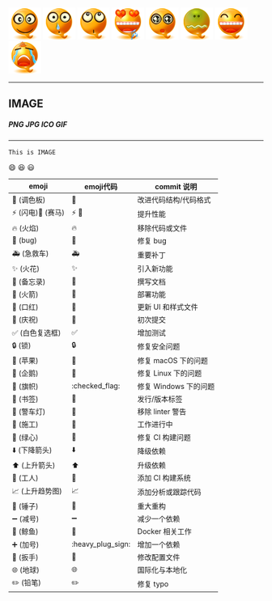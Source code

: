 ![busybox](./comma_face/comma_face_01.png)
![busybox](./comma_face/comma_face_11.png)
![busybox](./comma_face/comma_face_14.png)
![busybox](./comma_face/comma_face_05.png)
![busybox](./comma_face/comma_face_16.png)
![busybox](./comma_face/comma_face_08.png)
![busybox](./comma_face/comma_face_12.png)
![busybox](./comma_face/comma_face_13.png)
***
## IMAGE
##### PNG JPG ICO GIF
---
```shell
This is IMAGE
```
:smile: :laughing: :smiley: 

emoji|emoji代码|commit 说明
---|---|---
🎨 (调色板)|:art:|改进代码结构/代码格式
⚡️ (闪电)🐎 (赛马)|:zap: :racehorse:|提升性能
🔥 (火焰)|:fire:|移除代码或文件
🐛 (bug)|:bug:|修复 bug
🚑 (急救车)|:ambulance:|重要补丁
✨ (火花)|:sparkles:|引入新功能
📝 (备忘录)|:memo:|撰写文档
🚀 (火箭)|:rocket:|部署功能
💄 (口红)|:lipstick:|更新 UI 和样式文件
🎉 (庆祝)|:tada:|初次提交
✅ (白色复选框)|:white_check_mark:|增加测试
🔒 (锁)|:lock:|修复安全问题
🍎 (苹果)|:apple:|修复 macOS 下的问题
🐧 (企鹅)|:penguin:|修复 Linux 下的问题
🏁 (旗帜)|:checked_flag:|修复 Windows 下的问题
🔖 (书签)|:bookmark:|发行/版本标签
🚨 (警车灯)|:rotating_light:|移除 linter 警告
🚧 (施工)|:construction:|工作进行中
💚 (绿心)|:green_heart:|修复 CI 构建问题
⬇️ (下降箭头)|:arrow_down:|降级依赖
⬆️ (上升箭头)|:arrow_up:|升级依赖
👷 (工人)|:construction_worker:|添加 CI 构建系统
📈 (上升趋势图)|:chart_with_upwards_trend:|添加分析或跟踪代码
🔨 (锤子)|:hammer:|重大重构
➖ (减号)|:heavy_minus_sign:|减少一个依赖
🐳 (鲸鱼)|:whale:|Docker 相关工作
➕ (加号)|:heavy_plug_sign:|增加一个依赖
🔧 (扳手)|:wrench:|修改配置文件
🌐 (地球)|:globe_with_meridians:|国际化与本地化
✏️ (铅笔)|:pencil2:|修复 typo